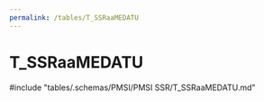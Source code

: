 ```yaml
---
permalink: /tables/T_SSRaaMEDATU
---
```

# T_SSRaaMEDATU
<!-- SPDX-License-Identifier: MPL-2.0 -->

<!-- ATTENTION : Ne pas supprimer ou modifier la ligne ci-dessous -->
#include "tables/.schemas/PMSI/PMSI SSR/T_SSRaaMEDATU.md"
<!-- ATTENTION : Ne pas supprimer ou modifier la ligne ci-dessus -->
